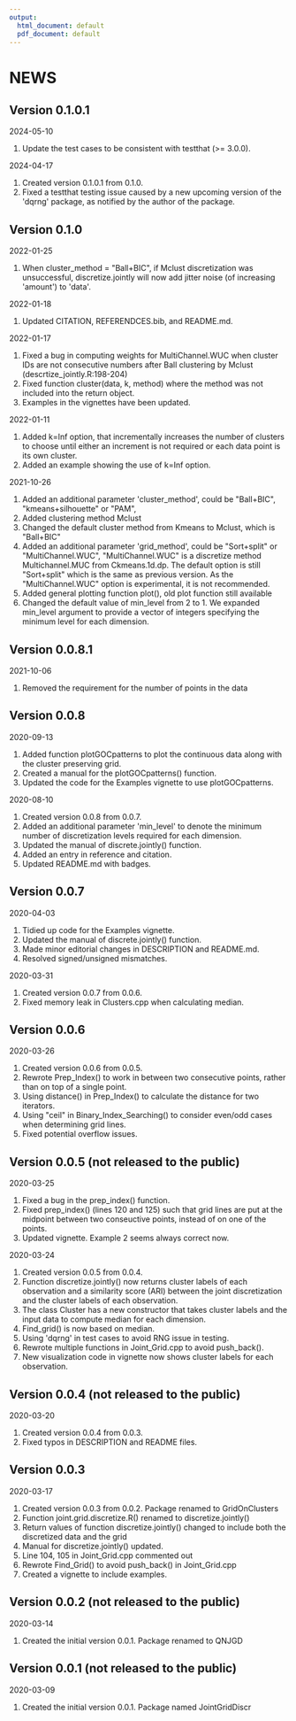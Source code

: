 ```yaml
---
output:
  html_document: default
  pdf_document: default
---
```

# NEWS
## Version 0.1.0.1

   2024-05-10
  1. Update the test cases to be consistent with testthat (>= 3.0.0).
   
   
   2024-04-17
   1. Created version 0.1.0.1 from 0.1.0.
   1. Fixed a testthat testing issue caused by a new upcoming version of the 'dqrng' package, as notified by the author of the package.
   
## Version 0.1.0

   2022-01-25
   
  1.  When cluster_method = "Ball+BIC", if Mclust discretization was unsuccessful, discretize.jointly will now add jitter noise (of increasing 'amount') to 'data'.
  
  2022-01-18
  
  1. Updated CITATION, REFERENDCES.bib, and README.md.


   2022-01-17
      
  1. Fixed a bug in computing weights for MultiChannel.WUC when cluster IDs are not consecutive numbers after Ball clustering by Mclust (descrtize_jointly.R:198-204)
  2. Fixed function cluster(data, k, method) where the method was not included into the return object.
  3. Examples in the vignettes have been updated.


   2022-01-11
  
  1. Added k=Inf option, that incrementally increases the number of clusters to
  choose until either an increment is not required or each data point is
  its own cluster.
  2. Added an example showing the use of k=Inf option.

  
   2021-10-26
  
  1.  Added an additional parameter 'cluster_method', could be "Ball+BIC",
  "kmeans+silhouette" or "PAM",
  2. Added clustering method Mclust
  3. Changed the default cluster method from Kmeans to Mclust, which is "Ball+BIC"
  4. Added an additional parameter 'grid_method', could be "Sort+split" or 
  "MultiChannel.WUC", "MultiChannel.WUC" is a discretize method Multichannel.MUC
  from Ckmeans.1d.dp. The default option is still "Sort+split" which is the 
  same as previous version. As the "MultiChannel.WUC" option is experimental, it is not recommended.
  5. Added general plotting function plot(), old plot function still available
  6. Changed the default value of min_level from 2 to 1. We expanded min_level argument
  to provide a vector of integers specifying the minimum level for each dimension.
  
## Version 0.0.8.1
  
   2021-10-06

  1. Removed the requirement for the number of points in the data

## Version 0.0.8
  
  
   2020-09-13
  
  1. Added function plotGOCpatterns to plot the continuous data along with the
  cluster preserving grid.
  2. Created a manual for the plotGOCpatterns() function.
  3. Updated the code for the Examples vignette to use plotGOCpatterns.

  
   2020-08-10
  
  1. Created version 0.0.8 from 0.0.7.
  2. Added an additional parameter 'min_level' to denote the minimum number of 
  discretization levels required for each dimension. 
  3. Updated the manual of discrete.jointly() function.
  4. Added an entry in reference and citation.
  5. Updated README.md with badges.

## Version 0.0.7
  
  
   2020-04-03
  
  1. Tidied up code for the Examples vignette.
  2. Updated the manual of discrete.jointly() function.
  3. Made minor editorial changes in DESCRIPTION and README.md.
  4. Resolved signed/unsigned mismatches.

  
   2020-03-31
  
  1. Created version 0.0.7 from 0.0.6.
  2. Fixed memory leak in Clusters.cpp when calculating median.


## Version 0.0.6
  
   2020-03-26
  
  1. Created version 0.0.6 from 0.0.5.
  2. Rewrote Prep_Index() to work in between two consecutive points, 
  rather than on top of a single point.
  3. Using distance() in Prep_Index() to calculate the distance for two 
  iterators.
  4. Using "ceil" in Binary_Index_Searching() to consider even/odd cases
  when determining grid lines.
  5. Fixed potential overflow issues.

## Version 0.0.5 (not released to the public)

  
   2020-03-25
  
  1. Fixed a bug in the prep_index() function.
  2. Fixed prep_index() (lines 120 and 125) such that grid lines are
  put at the midpoint between two conseuctive points, instead of on
  one of the points.
  3. Updated vignette. Example 2 seems always correct now.
  
  
   2020-03-24

  1. Created version 0.0.5 from 0.0.4.
  2. Function discretize.jointly() now returns cluster labels of each
  observation and a similarity score (ARI) between the joint
  discretization and the cluster labels of each observation. 
  3. The class Cluster has a new constructor that takes cluster
  labels and the input data to compute median for each dimension.
  4. Find_grid() is now based on median.
  5. Using 'dqrng' in test cases to avoid RNG issue in testing.
  6. Rewrote multiple functions in Joint_Grid.cpp to avoid push_back().
  7. New visualization code in vignette now shows cluster labels for
  each observation.

## Version 0.0.4 (not released to the public)

   2020-03-20
  
  1. Created version 0.0.4 from 0.0.3.
  2. Fixed typos in DESCRIPTION and README files.

## Version 0.0.3

   2020-03-17
  
  1. Created version 0.0.3 from 0.0.2. Package renamed to GridOnClusters
  2. Function joint.grid.discretize.R() renamed to discretize.jointly()
  3. Return values of function discretize.jointly() changed to include
  both the discretized data and the grid
  4. Manual for discretize.jointly() updated.
  5. Line 104, 105 in Joint_Grid.cpp commented out
  6. Rewrote Find_Grid() to avoid push_back() in Joint_Grid.cpp
  7. Created a vignette to include examples.
  
## Version 0.0.2 (not released to the public)

   2020-03-14
  
  1. Created the initial version 0.0.1. Package renamed to QNJGD

## Version 0.0.1 (not released to the public)

   2020-03-09
  
  1. Created the initial version 0.0.1. Package named JointGridDiscr
